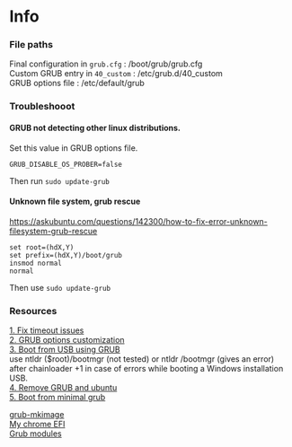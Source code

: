 # Info
### File paths
Final configuration in `grub.cfg` : /boot/grub/grub.cfg  
Custom GRUB entry in `40_custom` : /etc/grub.d/40_custom  
GRUB options file : /etc/default/grub  

### Troubleshooot
#### GRUB not detecting other linux distributions.  
Set this value in GRUB options file.
```
GRUB_DISABLE_OS_PROBER=false
```
Then run `sudo update-grub`

#### Unknown file system, grub rescue
https://askubuntu.com/questions/142300/how-to-fix-error-unknown-filesystem-grub-rescue  
```
set root=(hdX,Y)  
set prefix=(hdX,Y)/boot/grub  
insmod normal  
normal  
```
Then use `sudo update-grub`  

### Resources
[1. Fix timeout issues](https://gist.github.com/LeahCim/9332432)  
[2. GRUB options customization](https://www.gnu.org/software/grub/manual/grub/html_node/Simple-configuration.html)  
[3. Boot from USB using GRUB](https://superuser.com/questions/349633/boot-from-usb-using-grub)  
use ntldr ($root)/bootmgr (not tested) or ntldr /bootmgr (gives an error) after chainloader +1 in case of errors while booting a Windows installation USB.  
[4. Remove GRUB and ubuntu](https://www.youtube.com/watch?v=5Rq4zovHiWk)  
[5. Boot from minimal grub](https://unix.stackexchange.com/questions/418401/grub-error-you-need-to-load-kernel-first)  

[grub-mkimage](https://unix.stackexchange.com/questions/253657/actual-usage-of-grub-mkimage-config)  
[My chrome EFI](https://github.com/SayantanRC/URLs/blob/master/chrome%20os%20standalone%20efi.md)  
[Grub modules](https://www.linux.org/threads/understanding-the-various-grub-modules.11142/)  
